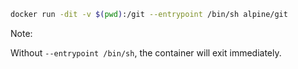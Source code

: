 [//title]: (prevent-git-container-exit-after-start)
[//englishtitle]: (prevent-git-container-exit-after-start)
[//category]: (git,docker,snippet)
[//tags]: (git,docker,snippet)
[//createtime]: (20230717)
[//updatetime]: (20230717)

```bash
docker run -dit -v $(pwd):/git --entrypoint /bin/sh alpine/git
```

Note:

Without `--entrypoint /bin/sh`, the container will exit immediately.